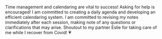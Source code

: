 Time management and calendaring are vital to success!
Asking for help is encouraged!
I am committed to creating a daily agenda and developing an efficient calendaring system.
I am committed to revising my notes immediately after each session, making note of any questions or clarifications that may arise.
Shoutout to my partner Eslie for taking care of me while I recover from Covid! 💗
